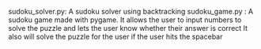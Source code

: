 sudoku_solver.py: A sudoku solver using backtracking
sudoku_game.py : A sudoku game made with pygame. It allows the user to input numbers to solve the puzzle and lets the user know whether their answer is correct
                  It also will solve the puzzle for the user if the user hits the spacebar
